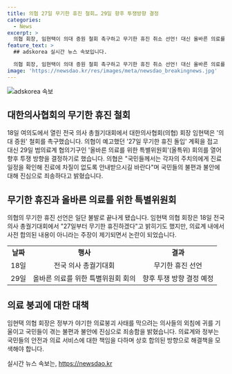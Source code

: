 ```yaml
---
title: 의협 27일 무기한 휴진 철회… 29일 향후 투쟁방향 결정
categories:
  - News
excerpt: >
  의협 회장, 임현택이 의대 증원 철회 촉구하고 무기한 휴진 취소 선언! 대신 올바른 의료를 위한 특별위원회 회의 열고 향후 투쟁 방향 논의 예정. 의료붕괴 사태 막으려는 노력에 국민들로부터 진료 일정 확인과 양해 요청. 초기 발표와 달리 논란 끝에 무기한 휴진이 불발로 마무리.
feature_text: >
  ## adskorea 실시간 뉴스 속보입니다.

  의협 회장, 임현택이 의대 증원 철회 촉구하고 무기한 휴진 취소 선언! 대신 올바른 의료를 위한 특별위원회 회의 열고 향후 투쟁 방향 논의 예정. 의료붕괴 사태 막으려는 노력에 국민들로부터 진료 일정 확인과 양해 요청. 초기 발표와 달리 논란 끝에 무기한 휴진이 불발로 마무리.
image: 'https://newsdao.kr/res/images/meta/newsdao_breakingnews.jpg'
---
```


<p><img src="https://newsdao.kr/res/images/meta/newsdao_breakingnews.jpg" alt="adskorea 속보" /></p>

<h2 data-ke-size="size26">대한의사협회의 무기한 휴진 철회</h2>

<p data-ke-size="size16">18일 여의도에서 열린 전국 의사 총궐기대회에서 대한의사협회(의협) 회장 임현택은 '의대 증원' 철회를 촉구했습니다. 의협이 예고했던 '27일 무기한 휴진 돌입' 계획을 접고 대신 29일 범의료계 협의기구인 '올바른 의료를 위한 특별위원회'(올특위) 회의를 열어 향후 투쟁 방향을 결정하기로 했습니다. 의협은 "국민들께서는 각자의 주치의에게 진료 일정을 확인해 진료에 차질이 없도록 안내받으시길 바란다"며 국민들의 불편과 불안에 대해 진심으로 죄송하다고 밝혔습니다.</p>

<h2 data-ke-size="size26">무기한 휴진과 올바른 의료를 위한 특별위원회</h2>

<p data-ke-size="size16">의협의 무기한 휴진 선언은 일단 불발로 끝나게 됐습니다. 임현택 의협 회장은 18일 전국 의사 총궐기대회에서 "27일부터 무기한 휴진하겠다"고 밝히기도 했지만, 의료계 내에서 사전 합의된 내용이 아니라는 주장이 제기되면서 논란이 되었습니다.</p>

<table>
<tbody>
<tr>
<td style="text-align: center; height: 17px;"><b>날짜</b></td>
<td style="text-align: center; height: 17px;"><b>행사</b></td>
<td style="text-align: center; height: 17px;"><b>결과</b></td>
</tr>
<tr>
<td style="text-align: center; height: 17px;">18일</td>
<td style="text-align: center; height: 17px;">전국 의사 총궐기대회</td>
<td style="text-align: center; height: 17px;">무기한 휴진 선언</td>
</tr>
<tr>
<td style="text-align: center; height: 17px;">29일</td>
<td style="text-align: center; height: 17px;">올바른 의료를 위한 특별위원회 회의</td>
<td style="text-align: center; height: 17px;">향후 투쟁 방향 결정 예정</td>
</tr>
</tbody>
</table>

<h2 data-ke-size="size26">의료 붕괴에 대한 대책</h2>

<p data-ke-size="size16">임현택 의협 회장은 정부가 야기한 의료붕괴 사태를 막으려는 의사들의 외침에 귀를 기울이고 국민들이 겪는 불편과 불안에 진심으로 죄송함을 밝혔습니다. 의료계와 정부는 국민들의 안전과 의료 서비스에 대한 책임을 다하며 상호 합의된 방향으로 해결책을 모색해야 합니다.</p>
실시간 뉴스 속보는, <a href="https://newsdao.kr" rel="dofollow">https://newsdao.kr</a>



